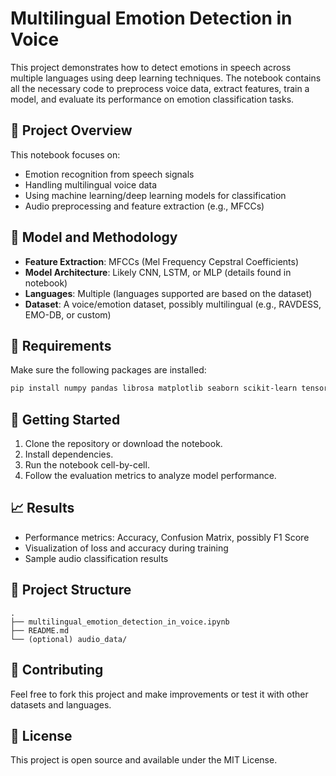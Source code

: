 

# Multilingual Emotion Detection in Voice

This project demonstrates how to detect emotions in speech across multiple languages using deep learning techniques. The notebook contains all the necessary code to preprocess voice data, extract features, train a model, and evaluate its performance on emotion classification tasks.

## 📌 Project Overview

This notebook focuses on:

* Emotion recognition from speech signals
* Handling multilingual voice data
* Using machine learning/deep learning models for classification
* Audio preprocessing and feature extraction (e.g., MFCCs)

## 🧠 Model and Methodology

* **Feature Extraction**: MFCCs (Mel Frequency Cepstral Coefficients)
* **Model Architecture**: Likely CNN, LSTM, or MLP (details found in notebook)
* **Languages**: Multiple (languages supported are based on the dataset)
* **Dataset**: A voice/emotion dataset, possibly multilingual (e.g., RAVDESS, EMO-DB, or custom)

## 🔧 Requirements

Make sure the following packages are installed:

```bash
pip install numpy pandas librosa matplotlib seaborn scikit-learn tensorflow
```

## 🚀 Getting Started

1. Clone the repository or download the notebook.
2. Install dependencies.
3. Run the notebook cell-by-cell.
4. Follow the evaluation metrics to analyze model performance.

## 📈 Results

* Performance metrics: Accuracy, Confusion Matrix, possibly F1 Score
* Visualization of loss and accuracy during training
* Sample audio classification results

## 📂 Project Structure

```
.
├── multilingual_emotion_detection_in_voice.ipynb
├── README.md
└── (optional) audio_data/
```

## 🤝 Contributing

Feel free to fork this project and make improvements or test it with other datasets and languages.

## 📜 License

This project is open source and available under the MIT License.

